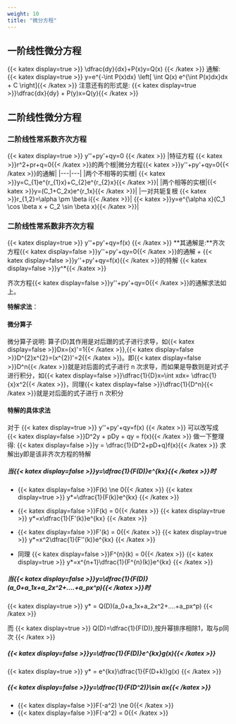 ```yaml
---
weight: 10
title: "微分方程"
---
```


## 一阶线性微分方程
{{< katex display=true >}}
\dfrac{dy}{dx}+P(x)y=Q(x)
{{< /katex >}}
通解: 
{{< katex display=true >}}
y=e^{-\int P(x)dx} \left[ \int Q(x) e^{\int P(x)dx}dx + C \right]{{< /katex >}}
注意还有的形式是:
{{< katex display=true >}}\dfrac{dx}{dy} + P(y)x=Q(y){{< /katex >}}


## 二阶线性微分方程
###  二阶线性常系数齐次方程
{{< katex display=true >}}
y''+py'+qy=0
{{< /katex >}}
|特征方程 {{< katex >}}r^2+pr+q=0{{< /katex >}}的两个根|微分方程{{< katex >}}y''+py'+qy=0{{< /katex >}}的通解|
|---|---|
|两个不相等的实根| {{< katex >}}y=C_{1}e^{r_{1}x}+C_{2}e^{r_{2}x}{{< /katex >}}|
|两个相等的实根|{{< katex >}}y=(C_1+C_2x)e^{r_1x}{{< /katex >}}|
|一对共轭复根 {{< katex >}}r_{1,2}=\alpha \pm \beta i{{< /katex >}}| {{< katex >}}y=e^{\alpha x}(C_1 \cos \beta x + C_2 \sin \beta x){{< /katex >}}|

### 二阶线性常系数非齐次方程
{{< katex display=true >}}
y''+py'+qy=f(x)
{{< /katex >}}
**其通解是:**齐次方程{{< katex display=false >}}y''+py'+qy=0{{< /katex >}}的通解 + {{< katex display=false >}}y''+py'+qy=f(x){{< /katex >}}的特解 {{< katex display=false >}}y^*{{< /katex >}}

齐次方程{{< katex display=false >}}y''+py'+qy=0{{< /katex >}}的通解求法如上。

**特解求法**：

#### 微分算子
微分算子说明:
算子(D)其作用是对后跟的式子进行求导，如{{< katex display=false >}}Dx=(x)'=1{{< /katex >}},{{< katex display=false >}}D^{2}x^{2}=(x^{2})'=2{{< /katex >}}。即{{< katex display=false >}}D^n{{< /katex >}}就是对后面的式子进行 n 次求导，而如果是导数则是对式子进行积分，如{{< katex display=false >}}\dfrac{1}{D}x=\int xdx= \dfrac{1}{x}x^2{{< /katex >}}，同理{{< katex display=false >}}\dfrac{1}{D^n}{{< /katex >}}就是对后面的式子进行 n 次积分

#### 特解的具体求法
对于
{{< katex display=true >}}
y''+py'+qy=f(x)
{{< /katex >}}
可以改写成
{{< katex display=false >}}D^2y + pDy + qy = f(x){{< /katex >}}
做一下整理得:
{{< katex display=false >}}y = \dfrac{1}{D^2+pD+q}f(x){{< /katex >}}
求解出y即是该非齐次方程的特解

##### 当{{< katex display=false >}}y=\dfrac{1}{F(D)}e^{kx}{{< /katex >}}时
- {{< katex display=false >}}F(k) \ne 0{{< /katex >}}
  {{< katex display=true >}}
  y*=\dfrac{1}{F(k)}e^{kx}
  {{< /katex >}}
- {{< katex display=false >}}F(k) = 0{{< /katex >}}
  {{< katex display=true >}}
  y*=x\dfrac{1}{F'(k)}e^{kx}
  {{< /katex >}}

- {{< katex display=false >}}F'(k) = 0{{< /katex >}}
  {{< katex display=true >}}
  y*=x^2\dfrac{1}{F''(k)}e^{kx}
  {{< /katex >}}
- 同理 {{< katex display=false >}}F^{n}(k) = 0{{< /katex >}}
   {{< katex display=true >}}
  y*=x^{n+1}\dfrac{1}{F^{n}(k)}e^{kx}
  {{< /katex >}}

##### 当{{< katex display=false >}}y=\dfrac{1}{F(D)}(a_0+a_1x+a_2x^2+....+a_px^p){{< /katex >}}时
{{< katex display=true >}}
y* = Q(D)(a_0+a_1x+a_2x^2+....+a_px^p)
{{< /katex >}}

而
{{< katex display=true >}}
Q(D)=\dfrac{1}{F(D)},按升幂排序相除1，取与p同次
{{< /katex >}}

##### {{< katex display=false >}}y=\dfrac{1}{F(D)}e^{kx}g(x){{< /katex >}}
{{< katex display=true >}}
y* = e^{kx}\dfrac{1}{F(D+k)}g(x)
{{< /katex >}}

##### {{< katex display=false >}}y=\dfrac{1}{F(D^2)}\sin ax{{< /katex >}}
- {{< katex display=false >}}F(-a^2) \ne 0{{< /katex >}}
- {{< katex display=false >}}F(-a^2) = 0{{< /katex >}}